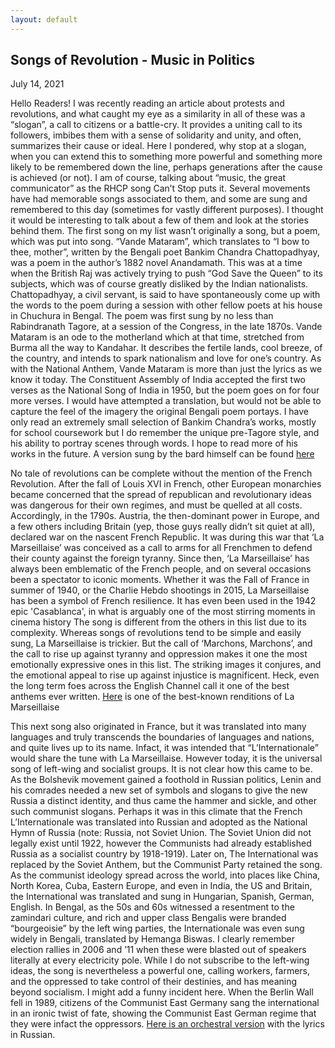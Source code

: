 ```yaml
---
layout: default
---
```

## Songs of Revolution - Music in Politics
July 14, 2021

Hello Readers! I was recently reading an article about protests and revolutions, and what caught my eye as a similarity in all of these was a “slogan”, a call to citizens or a battle-cry. It provides a uniting call to its followers, imbibes them with a sense of solidarity and unity, and often, summarizes their cause or ideal. 
Here I pondered, why stop at a slogan, when you can extend this to something more powerful and something more likely to be remembered down the line, perhaps generations after the cause is achieved (or not). I am of course, talking about “music, the great communicator” as the RHCP song Can’t Stop puts it. Several movements have had memorable songs associated to them, and some are sung and remembered to this day (sometimes for vastly different purposes). I thought it would be interesting to talk about a few of them and look at the stories behind them.
The first song on my list wasn’t originally a song, but a poem, which was put into song. “Vande Mataram”, which translates to “I bow to thee, mother”, written by the Bengali poet Bankim Chandra Chattopadhyay, was a poem in the author’s 1882 novel Anandamath. This was at a time when the British Raj was actively trying to push “God Save the Queen” to its subjects, which was of course greatly disliked by the Indian nationalists. Chattopadhyay, a civil servant, is said to have spontaneously come up with the words to the poem during a session with other fellow poets at his house in Chuchura in Bengal. The poem was first sung by no less than Rabindranath Tagore, at a session of the Congress, in the late 1870s.
Vande Mataram is an ode to the motherland which at that time, stretched from Burma all the way to Kandahar. It describes the fertile lands, cool breeze, of the country, and intends to spark nationalism and love for one’s country. As with the National Anthem, Vande Mataram is more than just the lyrics as we know it today. The Constituent Assembly of India accepted the first two verses as the National Song of India in 1950, but the poem goes on for four more verses. I would have attempted a translation, but would not be able to capture the feel of the imagery the original Bengali poem portays. I have only read an extremely small selection of Bankim Chandra’s works, mostly for school coursework but I do remember the unique pre-Tagore style, and his ability to portray scenes through words. I hope to read more of his works in the future.
A version sung by the bard himself can be found [here](https://www.youtube.com/watch?v=V8b3zHX7yE4)

No tale of revolutions can be complete without the mention of the French Revolution. After the fall of Louis XVI in French, other European monarchies became concerned that the spread of republican and revolutionary ideas was dangerous for their own regimes, and must be quelled at all costs. Accordingly, in the 1790s. Austria, the then-dominant power in Europe, and a few others including Britain (yep, those guys really didn’t sit quiet at all), declared war on the nascent French Republic. It was during this war that ‘La Marseillaise’ was conceived as a call to arms for all Frenchmen to defend their county against the foreign tyranny. Since then, ‘La Marseillaise’ has always been emblematic of the French people, and on several occasions been a spectator to iconic moments. Whether it was the Fall of France in summer of 1940, or the Charlie Hebdo shootings in 2015, La Marseillaise has been a symbol of French resilience. It has even been used in the 1942 epic 'Casablanca', in what is arguably one of the most stirring moments in cinema history
The song is different from the others in this list due to its complexity. Whereas songs of revolutions tend to be simple and easily sung, La Marseillaise is trickier. But the call of ‘Marchons, Marchons’, and the call to rise up against tyranny and oppression makes it one the most emotionally expressive ones in this list. The striking images it conjures, and the emotional appeal to rise up against injustice is magnificent. Heck, even the long term foes across the English Channel call it one of the best anthems ever written.
[Here](https://www.youtube.com/watch?v=7MQ-SC9bmp4) is one of the best-known renditions of La Marseillaise

This next song also originated in France, but it was translated into many languages and truly transcends the boundaries of languages and nations, and quite lives up to its name. Infact, it was intended that “L’Internationale” would share the tune with La Marseillaise. However today, it is the universal song of left-wing and socialist groups. It is not clear how this came to be. As the Bolshevik movement gained a foothold in Russian politics, Lenin and his comrades needed a new set of symbols and slogans to give the new Russia a distinct identity, and thus came the hammer and sickle, and other such communist slogans. Perhaps it was in this climate that the French L’Internationale was translated into Russian and adopted as the National Hymn of Russia (note: Russia, not Soviet Union. The Soviet Union did not legally exist until 1922, however the Communists had already established Russia as a socialist country by 1918-1919). Later on, The International was replaced by the Soviet Anthem, but the Communist Party retained the song. As the communist ideology spread across the world, into places like China, North Korea, Cuba, Eastern Europe, and even in India, the US and Britain, the International was translated and sung in Hungarian, Spanish, German, English. In Bengal, as the 50s and 60s witnessed a resentment to the zamindari culture, and rich and upper class Bengalis were branded “bourgeoisie” by the left wing parties, the Internationale was even sung widely in Bengali, translated by Hemanga Biswas. I clearly remember election rallies in 2006 and ’11 when these were blasted out of speakers literally at every electricity pole.
While I do not subscribe to the left-wing ideas, the song is nevertheless a powerful one, calling workers, farmers, and the oppressed to take control of their destinies, and has meaning beyond socialism. I might add a funny incident here. When the Berlin Wall fell in 1989, citizens of the Communist East Germany sang the international in an ironic twist of fate, showing the Communist East German regime that they were infact the oppressors. 
[Here is an orchestral version](https://www.youtube.com/watch?v=Eqm9iSoHBdU) with the lyrics in Russian.

